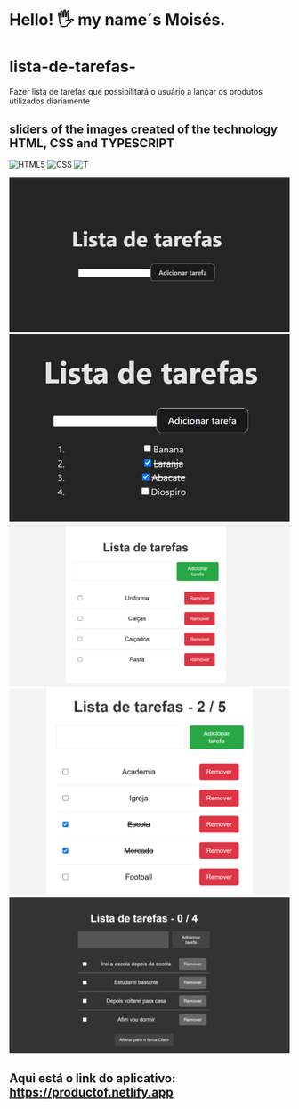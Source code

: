 # Hello! 🖐️ my name´s Moisés.

# lista-de-tarefas-
Fazer lista de tarefas que possibilitará o usuário a lançar os produtos utilizados diariamente

## sliders of the images created of the technology HTML, CSS and TYPESCRIPT

![HTML5](https://img.shields.io/badge/html5-%23E34F26.svg?style=for-the-badge&logo=html5&logoColor=white)
![CSS](https://img.shields.io/badge/CSS-239120?&style=for-the-badge&logo=css3&logoColor=white)
![T](https://img.shields.io/badge/TypeScript-3178C6.svg?style=for-the-badge&logo=TypeScript&logoColor=white)

<div>
<img src="./oneList.png">
<img src="./secondList.png">
<img src="./thirdList.png">
<img src="./fourList.png">
<img src="./fiveList.png">
</div>

## Aqui está o link do aplicativo: https://productof.netlify.app


